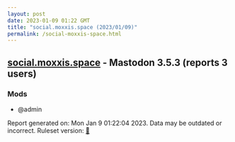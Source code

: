 ```yaml
---
layout: post
date: 2023-01-09 01:22 GMT
title: "social.moxxis.space (2023/01/09)"
permalink: /social-moxxis-space.html
---
```



## [social.moxxis.space](https://social.moxxis.space) - Mastodon 3.5.3 (reports 3 users)

### Mods
 * @admin

Report generated on: Mon Jan  9 01:22:04 2023. Data may be outdated or incorrect.
Ruleset version: [🏀](/version-basketball)
